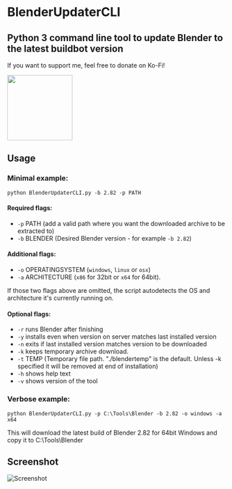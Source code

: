 # BlenderUpdaterCLI
## Python 3 command line tool to update Blender to the latest buildbot version
If you want to support me, feel free to donate on Ko-Fi!

<a href="https://ko-fi.com/tobkum"><img src="https://az743702.vo.msecnd.net/cdn/kofi1.png?v=2" width="150"></a>
## Usage
### Minimal example:
```python BlenderUpdaterCLI.py -b 2.82 -p PATH```

#### Required flags:
* ```-p``` PATH (add a valid path where you want the downloaded archive to be extracted to)
* ```-b``` BLENDER (Desired Blender version - for example ```-b 2.82```)

#### Additional flags:
* ```-o``` OPERATINGSYSTEM (```windows```, ```linux``` or ```osx```) 
* ```-a``` ARCHITECTURE (```x86``` for 32bit or ```x64``` for 64bit). 

If those two flags above are omitted, the script autodetects the OS and architecture it's currently running on.

#### Optional flags:
* ```-r``` runs Blender after finishing
* ```-y``` installs even when version on server matches last installed version
* ```-n``` exits if last installed version matches version to be downloaded
* ```-k``` keeps temporary archive download.
* ```-t``` TEMP (Temporary file path. "./blendertemp" is the default. Unless -k specified it will be removed at end of installation)
* ```-h``` shows help text
* ```-v``` shows version of the tool

### Verbose example:
```python BlenderUpdaterCLI.py -p C:\Tools\Blender -b 2.82 -o windows -a x64```

This will download the latest build of Blender 2.82 for 64bit Windows and copy it to C:\Tools\Blender

## Screenshot
![Screenshot](https://raw.githubusercontent.com/overmindstudios/BlenderUpdaterCLI/master/screenshot.png)
